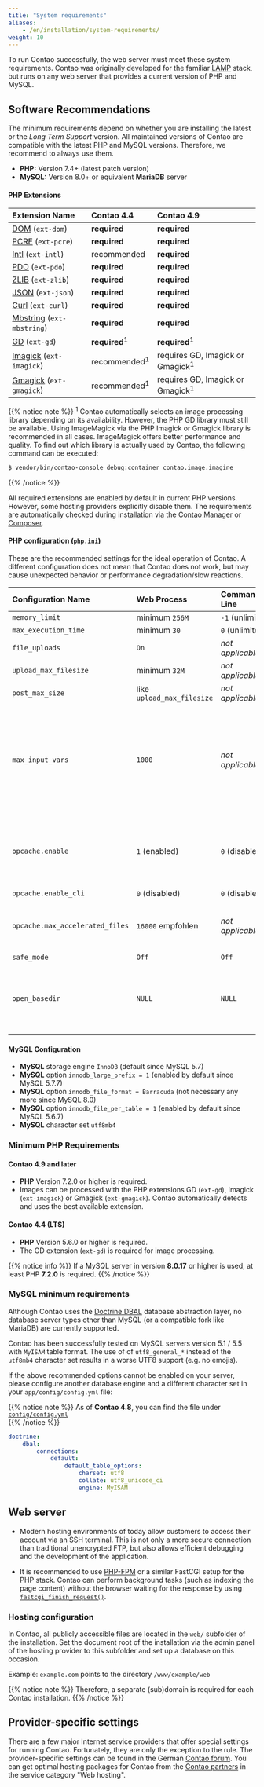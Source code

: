 ```yaml
---
title: "System requirements"
aliases:
    - /en/installation/system-requirements/
weight: 10
---
```


To run Contao successfully, the web server must meet these system requirements. Contao was originally
developed for the familiar [LAMP](https://en.wikipedia.org/wiki/LAMP_(software_bundle)) stack, but runs on
any web server that provides a current version of PHP and MySQL.


## Software Recommendations

The minimum requirements depend on whether you are installing the latest or the _Long Term Support_ version. All
maintained versions of Contao are compatible with the latest PHP and MySQL versions. Therefore, we recommend to
always use them.

- **PHP:** Version 7.4+ (latest patch version)
- **MySQL:** Version 8.0+ or equivalent **MariaDB** server


#### PHP Extensions

| Extension Name | Contao 4.4 | Contao 4.9 |
|:------------------------------------------|:-------------------------|:--------------------------------------------|
| [DOM][ext-dom] (`ext-dom`)                | **required**             | **required**                                |
| [PCRE][ext-pcre] (`ext-pcre`)             | **required**             | **required**                                |
| [Intl][ext-intl] (`ext-intl`)             | recommended              | **required**                                |
| [PDO][ext-pdo] (`ext-pdo`)                | **required**             | **required**                                |
| [ZLIB][ext-zlib] (`ext-zlib`)             | **required**             | **required**                                |
| [JSON][ext-json] (`ext-json`)             | **required**             | **required**                                |
| [Curl][ext-curl] (`ext-curl`)             | **required**             | **required**                                |
| [Mbstring][ext-mbstring] (`ext-mbstring`) | **required**             | **required**                                |
| [GD][ext-gd] (`ext-gd`)                   | **required**<sup>1</sup> | **required**<sup>1</sup>                    |
| [Imagick][ext-imagick] (`ext-imagick`)    | recommended<sup>1</sup>  | requires GD, Imagick or Gmagick<sup>1</sup> |
| [Gmagick][ext-gmagick] (`ext-gmagick`)    | recommended<sup>1</sup>  | requires GD, Imagick or Gmagick<sup>1</sup> |

{{% notice note %}}
<sup>1</sup> Contao automatically selects an image processing library depending on its availability.
However, the PHP GD library must still be available.
Using ImageMagick via the PHP Imagick or Gmagick library is recommended in all cases. ImageMagick
offers better performance and quality. To find out which library is actually used by Contao,
the following command can be executed:
```bash
$ vendor/bin/contao-console debug:container contao.image.imagine
```
{{% /notice %}}

[ext-zlib]: https://www.php.net/manual/en/book.zlib.php
[ext-dom]: https://www.php.net/manual/en/book.dom.php
[ext-pcre]: https://www.php.net/manual/en/book.pcre.php
[ext-intl]: https://www.php.net/manual/en/book.intl.php
[ext-pdo]: https://www.php.net/manual/en/book.pdo.php
[ext-json]: https://www.php.net/manual/en/book.json.php
[ext-curl]: https://www.php.net/manual/en/book.curl.php
[ext-mbstring]: https://www.php.net/manual/en/book.mbstring.php
[ext-gd]: https://www.php.net/manual/en/book.image.php
[ext-imagick]: https://www.php.net/manual/en/book.imagick.php
[ext-gmagick]: https://www.php.net/manual/en/book.gmagick.php

All required extensions are enabled by default in current PHP versions. However, some hosting providers
explicitly disable them. The requirements are automatically checked during installation via the
[Contao Manager](../../installation/contao-manager) or [Composer](https://getcomposer.org).


#### PHP configuration (`php.ini`)

These are the recommended settings for the ideal operation of Contao. A different configuration does not mean
that Contao does not work, but may cause unexpected behavior or performance degradation/slow reactions.

| Configuration Name              | Web Process                | Command Line          | Notes                                                                                                                    |
|:--------------------------------|:---------------------------|:----------------------|:-------------------------------------------------------------------------------------------------------------------------|
| `memory_limit`                  | minimum `256M`             | `-1`&nbsp;(unlimited) |                                                                                                                          |
| `max_execution_time`            | minimum `30`               | `0` (unlimited)       |                                                                                                                          |
| `file_uploads`                  | `On`                       | _not applicable_      |                                                                                                                          |
| `upload_max_filesize`           | minimum `32M`              | _not applicable_      |                                                                                                                          |
| `post_max_size`                 | like `upload_max_filesize` | _not applicable_      |                                                                                                                          |
| `max_input_vars`                | `1000`                     | _not applicable_      | May need to be increased if many extensions are installed. Increase if the user access rights cannot be saved correctly. |
| `opcache.enable`                | `1` (enabled)              | `0` (disabled)        | Disabling the opcode cache has a significant negative impact on performance.                                             |
| `opcache.enable_cli`            | `0` (disabled)             | `0` (disabled)        |                                                                                                                          |
| `opcache.max_accelerated_files` | `16000` empfohlen          | _not applicable_      | A lower value may cause an unnecessary slowdown.                                                                         |
| `safe_mode`                     | `Off`                      | `Off`                 |                                                                                                                          |
| `open_basedir`                  | `NULL`                     | `NULL`                | If active, make sure that the system's temporary directory can be accessed.                                              |


#### MySQL Configuration

- **MySQL** storage engine `InnoDB` (default since MySQL 5.7)
- **MySQL** option `innodb_large_prefix = 1` (enabled by default since MySQL 5.7.7)
- **MySQL** option `innodb_file_format = Barracuda` (not necessary any more since MySQL 8.0)
- **MySQL** option `innodb_file_per_table = 1` (enabled by default since MySQL 5.6.7)
- **MySQL** character set `utf8mb4`


### Minimum PHP Requirements

#### Contao 4.9 and later

- **PHP** Version 7.2.0 or higher is required.
- Images can be processed with the PHP extensions GD (`ext-gd`), Imagick (`ext-imagick`) or Gmagick (`ext-gmagick`). 
Contao automatically detects and uses the best available extension.


#### Contao 4.4 (LTS)

- **PHP** Version 5.6.0 or higher is required.
- The GD extension (`ext-gd`) is required for image processing.

{{% notice info %}}
If a MySQL server in version **8.0.17** or higher is used, at least PHP **7.2.0** is required.
{{% /notice %}}


### MySQL minimum requirements

Although Contao uses the [Doctrine DBAL](https://www.doctrine-project.org/projects/dbal.html) database abstraction layer, 
no database server types other than MySQL (or a compatible fork like MariaDB) are currently supported.

Contao has been successfully tested on MySQL servers version 5.1 / 5.5 with `MyISAM` table format. The use of
of `utf8_general_*` instead of the `utf8mb4` character set results in a worse UTF8 support (e.g. no emojis).

If the above recommended options cannot be enabled on your server, please configure another
database engine and a different character set in your `app/config/config.yml` file:

{{% notice note %}}
As of **Contao 4.8**, you can find the file under [`config/config.yml`](../../system/settings/#config-yml)  
{{% /notice %}}

```yml
doctrine:
    dbal:
        connections:
            default:
                default_table_options:
                    charset: utf8
                    collate: utf8_unicode_ci
                    engine: MyISAM
```


## Web server

- Modern hosting environments of today allow customers to access their account via an SSH terminal. This is not only
a more secure connection than traditional unencrypted FTP, but also allows efficient debugging and the development of 
the application.

- It is recommended to use [PHP-FPM](https://php-fpm.org) or a similar FastCGI setup for the PHP stack. Contao can
perform background tasks (such as indexing the page content) without the browser waiting for the response by using 
[`fastcgi_finish_request()`](https://www.php.net/manual/en/function.fastcgi-finish-request.php).

### Hosting configuration

In Contao, all publicly accessible files are located in the `web/` subfolder of the installation. Set the
document root of the installation via the admin panel of the hosting provider to this subfolder and set up a database 
on this occasion.

Example: `example.com` points to the directory `/www/example/web`

{{% notice note %}}
Therefore, a separate (sub)domain is required for each Contao installation.
{{% /notice %}}

## Provider-specific settings

There are a few major Internet service providers that offer special settings for running Contao. Fortunately, they are 
only the exception to the rule. The provider-specific settings can be found in the German 
[Contao forum](https://community.contao.org/de/forumdisplay.php?67-Erfahrungen-mit-Webhostern). You can get optimal 
hosting packages for Contao from the [Contao partners](https://contao.org/en/contao-partners.html) in the service 
category "Web hosting".
